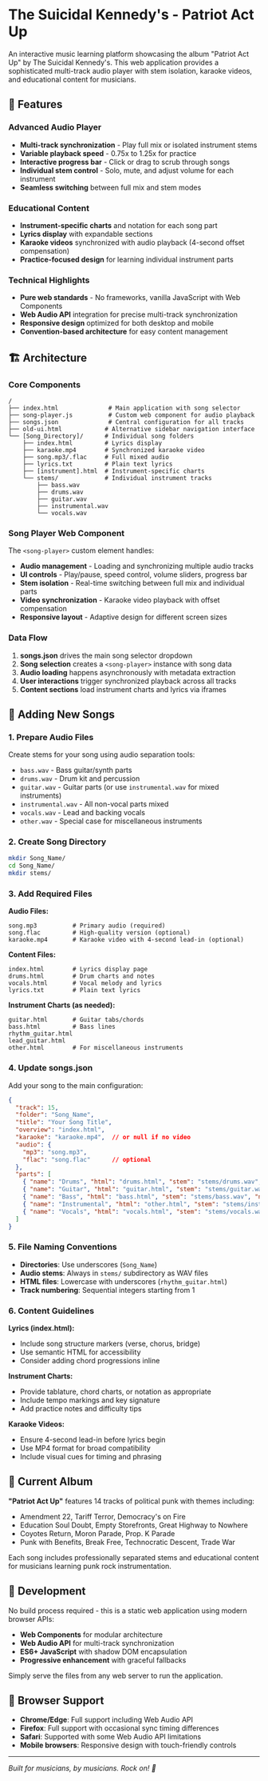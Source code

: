 # The Suicidal Kennedy's - Patriot Act Up

An interactive music learning platform showcasing the album "Patriot Act Up" by The Suicidal Kennedy's. This web application provides a sophisticated multi-track audio player with stem isolation, karaoke videos, and educational content for musicians.

## 🎵 Features

### Advanced Audio Player
- **Multi-track synchronization** - Play full mix or isolated instrument stems
- **Variable playback speed** - 0.75x to 1.25x for practice
- **Interactive progress bar** - Click or drag to scrub through songs
- **Individual stem control** - Solo, mute, and adjust volume for each instrument
- **Seamless switching** between full mix and stem modes

### Educational Content
- **Instrument-specific charts** and notation for each song part
- **Lyrics display** with expandable sections
- **Karaoke videos** synchronized with audio playback (4-second offset compensation)
- **Practice-focused design** for learning individual instrument parts

### Technical Highlights
- **Pure web standards** - No frameworks, vanilla JavaScript with Web Components
- **Web Audio API** integration for precise multi-track synchronization
- **Responsive design** optimized for both desktop and mobile
- **Convention-based architecture** for easy content management

## 🏗️ Architecture

### Core Components

```
/
├── index.html              # Main application with song selector
├── song-player.js          # Custom web component for audio playback
├── songs.json              # Central configuration for all tracks
├── old-ui.html            # Alternative sidebar navigation interface
└── [Song_Directory]/      # Individual song folders
    ├── index.html         # Lyrics display
    ├── karaoke.mp4        # Synchronized karaoke video
    ├── song.mp3/.flac     # Full mixed audio
    ├── lyrics.txt         # Plain text lyrics
    ├── [instrument].html  # Instrument-specific charts
    └── stems/             # Individual instrument tracks
        ├── bass.wav
        ├── drums.wav
        ├── guitar.wav
        ├── instrumental.wav
        └── vocals.wav
```

### Song Player Web Component

The `<song-player>` custom element handles:
- **Audio management** - Loading and synchronizing multiple audio tracks
- **UI controls** - Play/pause, speed control, volume sliders, progress bar
- **Stem isolation** - Real-time switching between full mix and individual parts
- **Video synchronization** - Karaoke video playback with offset compensation
- **Responsive layout** - Adaptive design for different screen sizes

### Data Flow

1. **songs.json** drives the main song selector dropdown
2. **Song selection** creates a `<song-player>` instance with song data
3. **Audio loading** happens asynchronously with metadata extraction
4. **User interactions** trigger synchronized playback across all tracks
5. **Content sections** load instrument charts and lyrics via iframes

## 📁 Adding New Songs

### 1. Prepare Audio Files

Create stems for your song using audio separation tools:
- `bass.wav` - Bass guitar/synth parts
- `drums.wav` - Drum kit and percussion
- `guitar.wav` - Guitar parts (or use `instrumental.wav` for mixed instruments)
- `instrumental.wav` - All non-vocal parts mixed
- `vocals.wav` - Lead and backing vocals
- `other.wav` - Special case for miscellaneous instruments

### 2. Create Song Directory

```bash
mkdir Song_Name/
cd Song_Name/
mkdir stems/
```

### 3. Add Required Files

**Audio Files:**
```
song.mp3          # Primary audio (required)
song.flac         # High-quality version (optional)
karaoke.mp4       # Karaoke video with 4-second lead-in (optional)
```

**Content Files:**
```
index.html        # Lyrics display page
drums.html        # Drum charts and notes
vocals.html       # Vocal melody and lyrics
lyrics.txt        # Plain text lyrics
```

**Instrument Charts (as needed):**
```
guitar.html       # Guitar tabs/chords
bass.html         # Bass lines
rhythm_guitar.html
lead_guitar.html
other.html        # For miscellaneous instruments
```

### 4. Update songs.json

Add your song to the main configuration:

```json
{
  "track": 15,
  "folder": "Song_Name",
  "title": "Your Song Title",
  "overview": "index.html",
  "karaoke": "karaoke.mp4",  // or null if no video
  "audio": {
    "mp3": "song.mp3",
    "flac": "song.flac"      // optional
  },
  "parts": [
    { "name": "Drums", "html": "drums.html", "stem": "stems/drums.wav", "notes": "" },
    { "name": "Guitar", "html": "guitar.html", "stem": "stems/guitar.wav", "notes": "" },
    { "name": "Bass", "html": "bass.html", "stem": "stems/bass.wav", "notes": "" },
    { "name": "Instrumental", "html": "other.html", "stem": "stems/instrumental.wav", "notes": "" },
    { "name": "Vocals", "html": "vocals.html", "stem": "stems/vocals.wav", "notes": "" }
  ]
}
```

### 5. File Naming Conventions

- **Directories**: Use underscores (`Song_Name`)
- **Audio stems**: Always in `stems/` subdirectory as WAV files
- **HTML files**: Lowercase with underscores (`rhythm_guitar.html`)
- **Track numbering**: Sequential integers starting from 1

### 6. Content Guidelines

**Lyrics (index.html):**
- Include song structure markers (verse, chorus, bridge)
- Use semantic HTML for accessibility
- Consider adding chord progressions inline

**Instrument Charts:**
- Provide tablature, chord charts, or notation as appropriate
- Include tempo markings and key signature
- Add practice notes and difficulty tips

**Karaoke Videos:**
- Ensure 4-second lead-in before lyrics begin
- Use MP4 format for broad compatibility
- Include visual cues for timing and phrasing

## 🎸 Current Album

**"Patriot Act Up"** features 14 tracks of political punk with themes including:
- Amendment 22, Tariff Terror, Democracy's on Fire
- Education Soul Doubt, Empty Storefronts, Great Highway to Nowhere
- Coyotes Return, Moron Parade, Prop. K Parade
- Punk with Benefits, Break Free, Technocratic Descent, Trade War

Each song includes professionally separated stems and educational content for musicians learning punk rock instrumentation.

## 🚀 Development

No build process required - this is a static web application using modern browser APIs:

- **Web Components** for modular architecture
- **Web Audio API** for multi-track synchronization
- **ES6+ JavaScript** with shadow DOM encapsulation
- **Progressive enhancement** with graceful fallbacks

Simply serve the files from any web server to run the application.

## 📱 Browser Support

- **Chrome/Edge**: Full support including Web Audio API
- **Firefox**: Full support with occasional sync timing differences
- **Safari**: Supported with some Web Audio API limitations
- **Mobile browsers**: Responsive design with touch-friendly controls

---

*Built for musicians, by musicians. Rock on! 🤘*